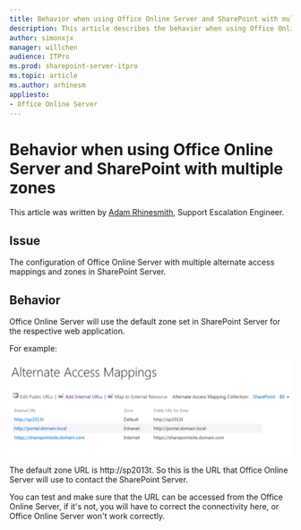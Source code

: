 ```yaml
---
title: Behavior when using Office Online Server and SharePoint with multiple zones
description: This article describes the behavior when using Office Online Server and SharePoint with multiple zones.
author: simonxjx
manager: willchen
audience: ITPro
ms.prod: sharepoint-server-itpro
ms.topic: article
ms.author: arhinesm
appliesto:
- Office Online Server
---
```


# Behavior when using Office Online Server and SharePoint with multiple zones

This article was written by [Adam Rhinesmith](https://social.technet.microsoft.com/profile/Adam+R+-+MSFT), Support Escalation Engineer.

## Issue

The configuration of Office Online Server with multiple alternate access mappings and zones in SharePoint Server.

## Behavior

Office Online Server will use the default zone set in SharePoint Server for the respective web application.

For example:

![alternate access mappings](./media/multiple-alternate-access-mapping-zone/access-mappings.png)

The default zone URL is http://sp2013t. So this is the URL that Office Online Server will use to contact the SharePoint Server.

You can test and make sure that the URL can be accessed from the Office Online Server, if it's not, you will have to correct the connectivity here, or Office Online Server won't work correctly.
